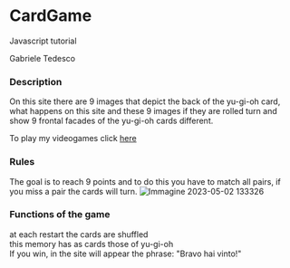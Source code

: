 # CardGame
Javascript tutorial

Gabriele Tedesco

### Description

On this site there are 9 images that depict the back of the yu-gi-oh card, what happens on this site and these 9 images if they are rolled turn and show 9 frontal facades of the yu-gi-oh cards different.

To play my videogames click [here](https://gabriele-tedesco-2cit.github.io/CardGame/)

### Rules

The goal is to reach 9 points and to do this you have to match all pairs, if you miss a pair the cards will turn.
![Immagine 2023-05-02 133326](https://user-images.githubusercontent.com/124572326/235655033-52a21e3c-40e5-4f5a-bda8-f887eed3904c.png)

### Functions of the game

at each restart the cards are shuffled <br>
this memory has as cards those of yu-gi-oh <br>
If you win, in the site will appear the phrase: "Bravo hai vinto!" 
